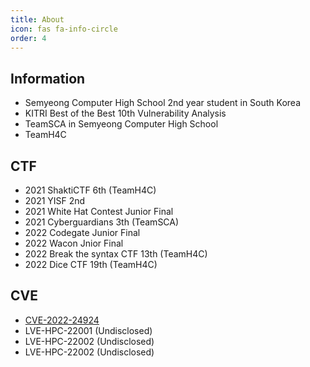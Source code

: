 ```yaml
---
title: About
icon: fas fa-info-circle
order: 4
---
```



## Information
- Semyeong Computer High School 2nd year student in South Korea
- KITRI Best of the Best 10th Vulnerability Analysis
- TeamSCA in Semyeong Computer High School
- TeamH4C

## CTF
- 2021 ShaktiCTF 6th (TeamH4C)
- 2021 YISF 2nd
- 2021 White Hat Contest Junior Final
- 2021 Cyberguardians 3th (TeamSCA)
- 2022 Codegate Junior Final
- 2022 Wacon Jnior Final
- 2022 Break the syntax CTF 13th (TeamH4C)
- 2022 Dice CTF 19th (TeamH4C)

## CVE
- [CVE-2022-24924](https://heegong.github.io/posts/CVE-2022-24924/)
- LVE-HPC-22001 (Undisclosed)
- LVE-HPC-22002 (Undisclosed)
- LVE-HPC-22002 (Undisclosed)